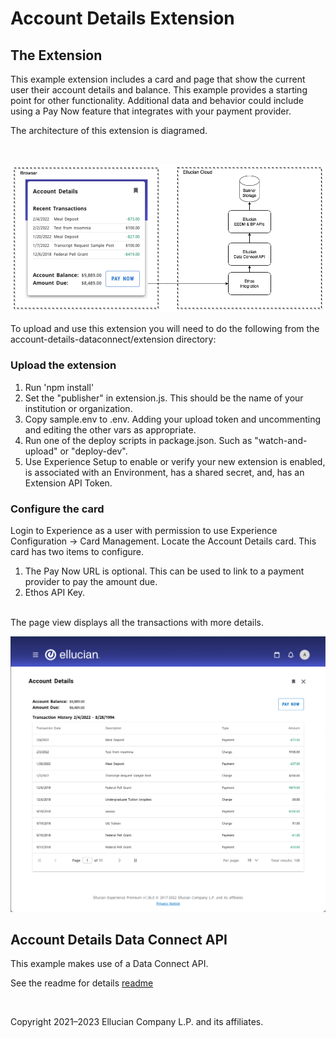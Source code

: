 # Account Details Extension
## The Extension
This example extension includes a card and page that show the current user their account details and balance. This example provides a starting point for other functionality. Additional data and behavior could include using a Pay Now feature that integrates with your payment provider.

The architecture of this extension is diagramed.

<br/>

![](../docs/images/Account-Details-Diagram.png)

To upload and use this extension you will need to do the following from the account-details-dataconnect/extension directory:

### Upload the extension

1. Run 'npm install'
1. Set the "publisher" in extension.js. This should be the name of your institution or organization.
1. Copy sample.env to .env. Adding your upload token and uncommenting and editing the other vars as appropriate.
1. Run one of the deploy scripts in package.json. Such as "watch-and-upload" or "deploy-dev".
1. Use Experience Setup to enable or verify your new extension is enabled, is associated with an Environment, has a shared secret, and, has an Extension API Token.

### Configure the card
Login to Experience as a user with permission to use Experience Configuration -> Card Management. Locate the Account Details card. This card has two items to configure.

1. The Pay Now URL is optional. This can be used to link to a payment provider to pay the amount due.
1. Ethos API Key.


<br/>
The page view displays all the transactions with more details.

![](../docs/images/Account-Details-Page.png)

## Account Details Data Connect API

This example makes use of a Data Connect API.

See the readme for details [readme](../dataconnect/README.md)

<br/>

Copyright 2021–2023 Ellucian Company L.P. and its affiliates.
